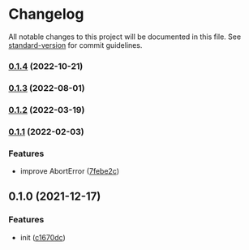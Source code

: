 # Changelog

All notable changes to this project will be documented in this file. See [standard-version](https://github.com/conventional-changelog/standard-version) for commit guidelines.

### [0.1.4](https://github.com/BlackGlory/extra-abort/compare/v0.1.3...v0.1.4) (2022-10-21)

### [0.1.3](https://github.com/BlackGlory/extra-abort/compare/v0.1.2...v0.1.3) (2022-08-01)

### [0.1.2](https://github.com/BlackGlory/extra-abort/compare/v0.1.1...v0.1.2) (2022-03-19)

### [0.1.1](https://github.com/BlackGlory/extra-abort/compare/v0.1.0...v0.1.1) (2022-02-03)


### Features

* improve AbortError ([7febe2c](https://github.com/BlackGlory/extra-abort/commit/7febe2ca3ce73d5cdf25e199636dfd450b7f06d9))

## 0.1.0 (2021-12-17)


### Features

* init ([c1670dc](https://github.com/BlackGlory/extra-abort/commit/c1670dc8816e447810c302c4dcee70b483e807d5))
